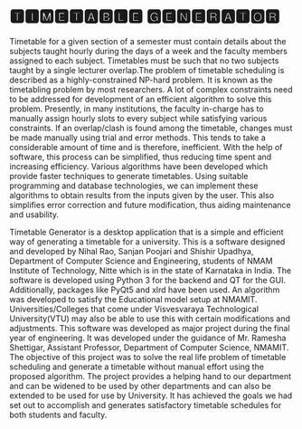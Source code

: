 # 🆃🅸🅼🅴🆃🅰🅱🅻🅴 🅶🅴🅽🅴🆁🅰🆃🅾🆁

Timetable for a given section of a semester must contain details about the subjects taught hourly during the days of a week and the faculty members assigned to each subject. Timetables must be such that no two subjects taught by a single lecturer overlap.The problem of timetable scheduling is described as a highly-constrained NP-hard problem. It is known as the timetabling problem by most researchers. A lot of complex constraints need to be addressed for development of an efficient algorithm to solve this problem. Presently, in many institutions, the faculty in-charge has to manually assign hourly slots to every subject while satisfying various constraints. If an overlap/clash is found among the timetable, changes must be made manually using trial and error methods. This tends to take a considerable amount of time and is therefore, inefficient. With the help of software, this process can be simplified, thus reducing time spent and increasing efficiency. Various algorithms have been developed which provide faster techniques to generate timetables. Using suitable programming and database technologies, we can implement these algorithms to obtain results from the inputs given by the user. This also simplifies error correction and future modification, thus aiding maintenance and usability.

Timetable Generator is a desktop application that is a simple and efficient way of generating a timetable for a university. This is a software designed and developed by Nihal Rao, Sanjan Poojari and Shishir Upadhya, Department of Computer Science and Engineering, students of NMAM Institute of Technology, Nitte which is in the state of Karnataka in India. The software is developed using Python 3 for the backend and QT for the GUI. Additionally, packages like PyQt5 and xlrd have been used. An algorithm was developed to satisfy the Educational model setup at NMAMIT. Universities/Colleges that come under Visvesvaraya Technological University(VTU) may also be able to use this with certain modifications and adjustments. This software was developed as major project during the final year of engineering. It was developed under the guidance of Mr. Ramesha Shettigar, Assistant Professor, Department of Computer Science, NMAMIT. The objective of this project was to solve the real life problem of timetable scheduling and generate a timetable without manual effort using the proposed algorithm. The project provides a helping hand to our department and can be widened to be used by other departments and can also be extended to be used for use by University. It has achieved the goals we had set out to accomplish and generates satisfactory timetable schedules for both students and faculty.

